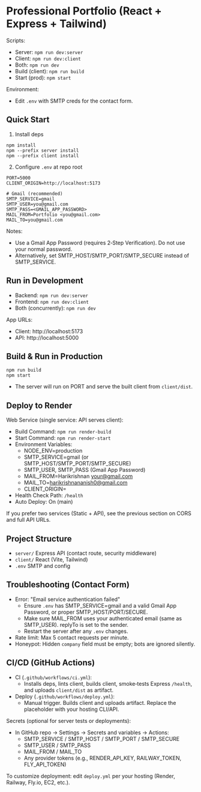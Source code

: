# Professional Portfolio (React + Express + Tailwind)

Scripts:
- Server: `npm run dev:server`
- Client: `npm run dev:client`
- Both: `npm run dev`
- Build (client): `npm run build`
- Start (prod): `npm start`

Environment:
- Edit `.env` with SMTP creds for the contact form.

## Quick Start
1) Install deps
```
npm install
npm --prefix server install
npm --prefix client install
```
2) Configure `.env` at repo root
```
PORT=5000
CLIENT_ORIGIN=http://localhost:5173

# Gmail (recommended)
SMTP_SERVICE=gmail
SMTP_USER=you@gmail.com
SMTP_PASS=<GMAIL_APP_PASSWORD>
MAIL_FROM=Portfolio <you@gmail.com>
MAIL_TO=you@gmail.com
```
Notes:
- Use a Gmail App Password (requires 2‑Step Verification). Do not use your normal password.
- Alternatively, set SMTP_HOST/SMTP_PORT/SMTP_SECURE instead of SMTP_SERVICE.

## Run in Development
- Backend: `npm run dev:server`
- Frontend: `npm run dev:client`
- Both (concurrently): `npm run dev`

App URLs:
- Client: http://localhost:5173
- API: http://localhost:5000

## Build & Run in Production
```
npm run build
npm start
```
- The server will run on PORT and serve the built client from `client/dist`.

## Deploy to Render
Web Service (single service: API serves client):
- Build Command: `npm run render-build`
- Start Command: `npm run render-start`
- Environment Variables:
  - NODE_ENV=production
  - SMTP_SERVICE=gmail (or SMTP_HOST/SMTP_PORT/SMTP_SECURE)
  - SMTP_USER, SMTP_PASS (Gmail App Password)
  - MAIL_FROM=Harikrishnan <your@gmail.com>
  - MAIL_TO=harikrishnananish0@gmail.com
  - CLIENT_ORIGIN=<your site url>
- Health Check Path: `/health`
- Auto Deploy: On (main)

If you prefer two services (Static + API), see the previous section on CORS and full API URLs.

## Project Structure
- `server/` Express API (contact route, security middleware)
- `client/` React (Vite, Tailwind)
- `.env` SMTP and config

## Troubleshooting (Contact Form)
- Error: "Email service authentication failed"
  - Ensure `.env` has SMTP_SERVICE=gmail and a valid Gmail App Password, or proper SMTP_HOST/PORT/SECURE.
  - Make sure MAIL_FROM uses your authenticated email (same as SMTP_USER). replyTo is set to the sender.
  - Restart the server after any `.env` changes.
- Rate limit: Max 5 contact requests per minute.
- Honeypot: Hidden `company` field must be empty; bots are ignored silently.

## CI/CD (GitHub Actions)
- CI (`.github/workflows/ci.yml`):
  - Installs deps, lints client, builds client, smoke‑tests Express `/health`, and uploads `client/dist` as artifact.
- Deploy (`.github/workflows/deploy.yml`):
  - Manual trigger. Builds client and uploads artifact. Replace the placeholder with your hosting CLI/API.

Secrets (optional for server tests or deployments):
- In GitHub repo → Settings → Secrets and variables → Actions:
  - SMTP_SERVICE / SMTP_HOST / SMTP_PORT / SMTP_SECURE
  - SMTP_USER / SMTP_PASS
  - MAIL_FROM / MAIL_TO
  - Any provider tokens (e.g., RENDER_API_KEY, RAILWAY_TOKEN, FLY_API_TOKEN)

To customize deployment: edit `deploy.yml` per your hosting (Render, Railway, Fly.io, EC2, etc.).
